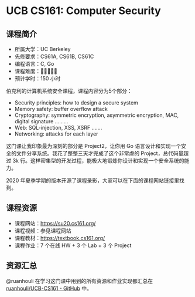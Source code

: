 # UCB CS161: Computer Security

## 课程简介

- 所属大学：UC Berkeley
- 先修要求：CS61A, CS61B, CS61C
- 编程语言：C, Go
- 课程难度：🌟🌟🌟🌟🌟
- 预计学时：150 小时

伯克利的计算机系统安全课程，课程内容分为5个部分：

- Security principles: how to design a secure system
- Memory safety: buffer overflow attack
- Cryptography: symmetric encryption, asymmetric encryption, MAC, digital signature .........
- Web: SQL-injection, XSS, XSRF .......
- Networking: attacks for each layer

这门课让我印象最为深刻的部分是 Project2，让你用 Go 语言设计和实现一个安全的文件分享系统。我花了整整三天才完成了这个非常虐的 Project，总代码量超过 3k 行。这样密集型的开发过程，能极大地锻炼你设计和实现一个安全系统的能力。

2020 年夏季学期的版本开源了课程录影，大家可以在下面的课程网站链接里找到。

## 课程资源

- 课程网站：<https://su20.cs161.org/>
- 课程视频：参见课程网站
- 课程教材：<https://textbook.cs161.org/>
- 课程作业：7 个在线 HW + 3 个 Lab + 3 个 Project

## 资源汇总

@ruanhouli 在学习这门课中用到的所有资源和作业实现都汇总在 [ruanhouli/UCB-CS161 - GitHub](https://github.com/ruanhouli/UCB-CS161) 中。
